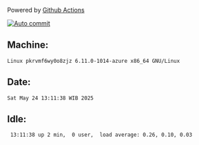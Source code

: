 Powered by [Github Actions](https://github.com/features/actions)

[![Auto commit](https://github.com/hiage/workstation/workflows/Auto%20commit/badge.svg)](https://github.com/hiage/workstation/actions?query=workflow%3A%22Auto+commit%22)

## Machine:
```
Linux pkrvmf6wy0o8zjz 6.11.0-1014-azure x86_64 GNU/Linux
```
## Date:
```
Sat May 24 13:11:38 WIB 2025
```
## Idle:
```
 13:11:38 up 2 min,  0 user,  load average: 0.26, 0.10, 0.03
```
